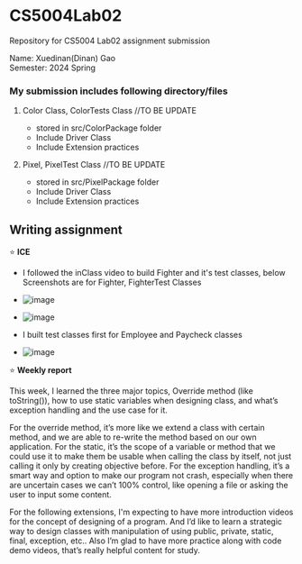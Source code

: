 # CS5004Lab02
Repository for CS5004 Lab02 assignment submission

Name: Xuedinan(Dinan) Gao\
Semester: 2024 Spring

### My submission includes following directory/files

1. Color Class, ColorTests Class //TO BE UPDATE
   -  stored in src/ColorPackage folder
   -  Include Driver Class
   -  Include Extension practices
     
2. Pixel, PixelTest Class //TO BE UPDATE
   - stored in src/PixelPackage folder
   - Include Driver Class
   - Include Extension practices
  
     
## Writing assignment

:star:  **ICE**
  - I followed the inClass video to build Fighter and it's test classes, below Screenshots are for Fighter, FighterTest Classes
  - ![image](https://github.com/Xuedinan/CS5004Lab02/assets/144306521/44c09641-a828-4790-a948-4974b0fc9ac4)
  - ![image](https://github.com/Xuedinan/CS5004Lab02/assets/144306521/3ddff86d-3eae-47b9-ad95-4723d84b0d6e)

  - I built test classes first for Employee and Paycheck classes
  - ![image](https://github.com/Xuedinan/CS5004Lab02/assets/144306521/6d41d9ee-fa19-47ba-8e2a-4e6fb73526da)

:star:  **Weekly report**

This week, I learned the three major topics, Override method (like toString()), how to use static variables when designing class, and what’s exception handling and the use case for it. 

For the override method, it’s more like we extend a class with certain method, and we are able to re-write the method based on our own application. For the static, it’s the scope of a variable or method that we could use it to make them be usable when calling the class by itself, not just calling it only by creating objective before. For the exception handling, it’s a smart way and option to make our program not crash, especially when there are uncertain cases we can’t 100% control, like opening a file or asking the user to input some content.

For the following extensions, I'm expecting to have more introduction videos for the concept of designing of a program. And I’d like to learn a strategic way to design classes with manipulation of using public, private, static, final, exception, etc.. Also I’m glad to have more practice along with code demo videos, that’s really helpful content for study. 

